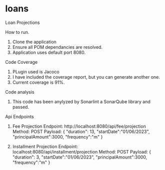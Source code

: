 # loans
Loan Projections

How to run.

1. Clone the application
2. Ensure all POM dependancies are resolved.
3. Application uses default port 8080.

Code Coverage
1. PLugin used is Jacoco
2. I have included the coverage report, but you can generate another one.
3. Current coverage is 91%.


Code analysis
1. This code has been anylyzed by Sonarlint a SonarQube library and passed.

Api Endpoints
   1. Fee Projection
   Endpoint: http://localhost:8080/api/fee/projection
   Method: POST
   Payload: {
           "duration": 13,
           "startDate":"01/06/2023",
            "principalAmount":3000,
           "frequency":"m"
           }

   2. Installment Projection
   Endpoint: localhost:8080/api/installment/projection
   Method: POST
   Payload: {
             "duration": 3,
             "startDate":"01/06/2023",
             "principalAmount":3000,
             "frequency":"m"
             }
   
